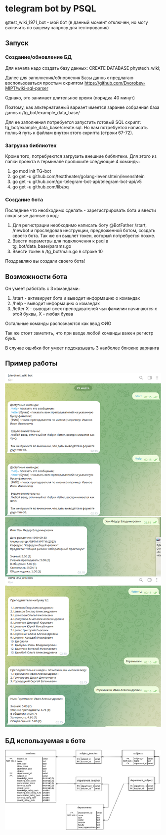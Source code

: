 # telegram bot by PSQL

@test_wiki_1971_bot - мой бот (в данный момент отключен, но могу включить по вашему запросу для тестирования)

## Запуск

### Создание/обновление БД
Для начала надо создать базу данных: CREATE DATABASE phystech_wiki;

Далее для заполнения/обновления Базы данных предлагаю воспользоваться простым скриптом https://github.com/Dvorobev-MIPT/wiki-sql-parser

Однако, это занимает длительное время (порядка 40 минут)

Поэтому, как альтернативный вариант имеется заранее собранная база данных /tg_bot/example_data_base/

Для ее заполнения потребуется запустить готовый SQL скрипт: tg_bot/example_data_base/create.sql. Но вам потребуется написать полный путь к файлам внутри этого скрипта (строки 67-72).

### Загрузка библиотек
Кроме того, потребуеются загрузить внешние библитеки. Для этого из папки проекта в терминале пропишите следующие 4 команды:

1. go mod init TG-bot
2. go get -u github.com/texttheater/golang-levenshtein/levenshtein
3. go get -u github.com/go-telegram-bot-api/telegram-bot-api/v5
4. go get -u github.com/lib/pq

### Создание бота
Последнее что необходимо сделать - зарегистрировать бота и ввести локальные данные в код:

1. Для регистрации необходимо написать боту @BotFather /start, /newbot и проследовав инструкции, предложенной ботом, создать своего бота. Так же он вышлет токен, который потребуется позже.
2. Ввести параметры для подключения к psql в tg_bot/data_base/params.go
3. Ввести токен в /tg_bot/main.go в строке 10

Поздравляю вы создали своего бота!

## Возможности бота

Он умеет работать с 3 командами:

1. /start - активирует бота и выводит информацию о командах
2. /help - выводит информацию о командах
3. /letter X - выводит всех преподавателей чьи фамилии начинаются с этой буквы, X - любая буква

Остальные команды распознаются как ввод ФИО

Так же стоит заметить, что при вводе любой команды важен регистр букв.

В случае ошибки бот умеет подсказывать 3 наиболее близкие варианта

## Пример работы

![alt text](https://github.com/Dvorobev-MIPT/tg_bot/blob/main/images/start_help.png)
![alt text](https://github.com/Dvorobev-MIPT/tg_bot/blob/main/images/fio.png)
![alt text](https://github.com/Dvorobev-MIPT/tg_bot/blob/main/images/letter_fio.png)


## БД используемая в боте
![alt text](https://github.com/Dvorobev-MIPT/tg_bot/blob/main/images/Example.jpg)

